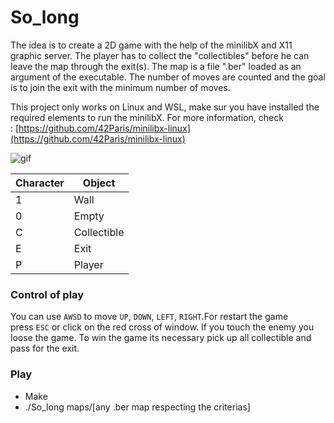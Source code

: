 # So_long

The idea is to create a 2D game with the help of the minilibX and X11 graphic server. The player has to collect the "collectibles" before he can leave the map through the exit(s). The map is a file ".ber" loaded as an argument of the executable. The number of moves are counted and the goal is to join the exit with the minimum number of moves.

This project only works on Linux and WSL, make sur you have installed the required elements to run the minilibX. For more information, check : [https://github.com/42Paris/minilibx-linux](https://github.com/42Paris/minilibx-linux)

![gif](https://user-images.githubusercontent.com/25388772/142031348-110f40c6-0da6-4d4a-add8-da01a1b9af43.gif)


| Character | Object |
| --- | --- |
| 1 | Wall |
| 0 | Empty |
| C | Collectible |
| E | Exit |
| P | Player |

### **Control of play**

You can use `AWSD` to move `UP`, `DOWN`, `LEFT`, `RIGHT`.For restart the game press `ESC` or click on the red cross of window. If you touch the enemy you loose the game. To win the game its necessary pick up all collectible and pass for the exit.

### Play

- Make
- ./So_long maps/[any .ber map respecting the criterias]
